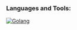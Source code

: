 <h3 align="left">Languages and Tools:</h3>

[![Golang](https://img.shields.io/badge/Go-00ADD8?style=for-the-badge&logo=go&logoColor=whitet&logoColor=blue)](https://go.dev/)
